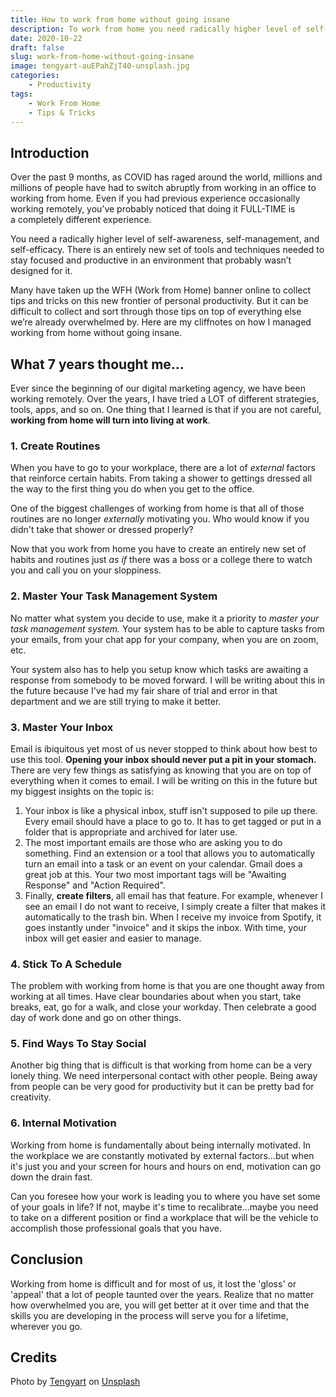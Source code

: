```yaml
---
title: How to work from home without going insane
description: To work from home you need radically higher level of self-awareness, self-management, and self-efficacy. Be ready to be challenged and be overwhelmed for a bit. Here are my recommendations to help you along the way.
date: 2020-10-22
draft: false
slug: work-from-home-without-going-insane
image: tengyart-auEPahZjT40-unsplash.jpg
categories:
    - Productivity
tags:
    - Work From Home
    - Tips & Tricks
---
```

## Introduction

Over the past 9 months, as COVID has raged around the world, millions and millions of people have had to switch abruptly from working in an office to working from home. Even if you had previous experience occasionally working remotely, you’ve probably noticed that doing it FULL-TIME is a completely different experience.

You need a radically higher level of self-awareness, self-management, and self-efficacy. There is an entirely new set of tools and techniques needed to stay focused and productive in an environment that probably wasn’t designed for it.

Many have taken up the WFH (Work from Home) banner online to collect tips and tricks on this new frontier of personal productivity. But it can be difficult to collect and sort through those tips on top of everything else we’re already overwhelmed by. Here are my cliffnotes on how I managed working from home without going insane.

## What 7 years thought me...

Ever since the beginning of our digital marketing agency, we have been working remotely. Over the years, I have tried a LOT of different strategies, tools, apps, and so on. One thing that I learned is that if you are not careful, **working from home will turn into living at work**. 

### 1. Create Routines

When you have to go to your workplace, there are a lot of *external* factors that reinforce certain habits. From taking a shower to gettings dressed all the way to the first thing you do when you get to the office.

One of the biggest challenges of working from home is that all of those routines are no longer *externally* motivating you. Who would know if you didn't take that shower or dressed properly?

Now that you work from home you have to create an entirely new set of habits and routines just *as if* there was a boss or a college there to watch you and call you on your sloppiness. 

### 2. Master Your Task Management System

No matter what system you decide to use, make it a priority to *master your task management system.* Your system has to be able to capture tasks from your emails, from your chat app for your company, when you are on zoom, etc. 

Your system also has to help you setup know which tasks are awaiting a response from somebody to be moved forward. I will be writing about this in the future because I've had my fair share of trial and error in that department and we are still trying to make it better.

### 3. Master Your Inbox

Email is ibiquitous yet most of us never stopped to think about how best to use this tool. **Opening your inbox should never put a pit in your stomach.** There are very few things as satisfying as knowing that you are on top of everything when it comes to email. I will be writing on this in the future but my biggest insights on the topic is:

1. Your inbox is like a physical inbox, stuff isn't supposed to pile up there. Every email should have a place to go to. It has to get tagged or put in a folder that is appropriate and archived for later use.
2. The most important emails are those who are asking you to do something. Find an extension or a tool that allows you to automatically turn an email into a task or an event on your calendar. Gmail does a great job at this. Your two most important tags will be "Awaiting Response" and "Action Required".
3. Finally, **create filters**, all email has that feature. For example, whenever I see an email I do not want to receive, I simply create a filter that makes it automatically to the trash bin. When I receive my invoice from Spotify, it goes instantly under "invoice" and it skips the inbox. With time, your inbox will get easier and easier to manage.

### 4. Stick To A Schedule

The problem with working from home is that you are one thought away from working at all times. Have clear boundaries about when you start, take breaks, eat, go for a walk, and close your workday. Then celebrate a good day of work done and go on other things. 

### 5. Find Ways To Stay Social

Another big thing that is difficult is that working from home can be a very lonely thing. We need interpersonal contact with other people. Being away from people can be very good for productivity but it can be pretty bad for creativity.

### 6. Internal Motivation

Working from home is fundamentally about being internally motivated. In the workplace we are constantly motivated by external factors...but when it's just you and your screen for hours and hours on end, motivation can go down the drain fast.

Can you foresee how your work is leading you to where you have set some of your goals in life? If not, maybe it's time to recalibrate...maybe you need to take on a different position or find a workplace that will be the vehicle to accomplish those professional goals that you have.

## Conclusion

Working from home is difficult and for most of us, it lost the 'gloss' or 'appeal' that a lot of people taunted over the years. Realize that no matter how overwhelmed you are, you will get better at it over time and that the skills you are developing in the process will serve you for a lifetime, wherever you go.


## Credits
<span>Photo by <a href="https://unsplash.com/@tengyart?utm_source=unsplash&amp;utm_medium=referral&amp;utm_content=creditCopyText">Tengyart</a> on <a href="https://unsplash.com/s/photos/crazy?utm_source=unsplash&amp;utm_medium=referral&amp;utm_content=creditCopyText">Unsplash</a></span>